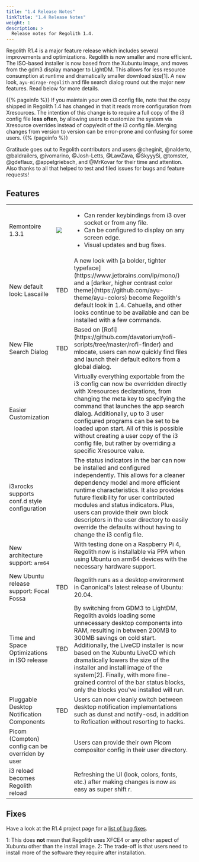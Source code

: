 ```yaml
---
title: "1.4 Release Notes"
linkTitle: "1.4 Release Notes"
weight: 1
description: >
  Release notes for Regolith 1.4.
---
```


Regolith R1.4 is a major feature release which includes several improvements and optimizations.  Regolith is now smaller and more efficient.  The ISO-based installer is now based from the Xubuntu image, and moves from the gdm3 display manager to LightDM.  This allows for less resource consumption at runtime and dramatically smaller download size[1]. A new look, `ayu-mirage-regolith` and file search dialog round out the major new features.  Read below for more details.

{{% pageinfo %}}
If you maintain your own i3 config file, note that the copy shipped in Regolith 1.4 has changed in that it reads more configuration from Xresources.  The intention of this change is to require a full copy of the i3 config file <b>less often</b>, by allowing users to customize the system via Xresource overrides instead of copy/edit of the i3 config file.  Merging changes from version to version can be error-prone and confusing for some users.
{{% /pageinfo %}}

Gratitude goes out to Regolith contributors and users @cheginit, @nalderto, @baldrailers, @ivomarino, @Josh-Letts, @LawZava, @SkyyySi, @tomster, @gdeflaux, @appelgriebsch, and @MrKovar for their time and attention.  Also thanks to all that helped to test and filed issues for bugs and feature requests!

## Features

<table class="table">
    <tbody>
        <tr>
            <td>Remontoire 1.3.1</td>
            <td><a href="../regolith-remontoire-screenshot-131.png"><img class="shadow" src="../regolith-remontoire-screenshot-131.png"/></a></td>
            <td>
            <ul>
            <li>Can render keybindings from i3 over socket or from any file.</li>
            <li>Can be configured to display on any screen edge.</li>
            <li>Visual updates and bug fixes.</li>
            </ul>
            </td>
        </tr>
        <tr>
            <td>New default look: Lascaille</td>
            <td>TBD</td>
            <td>A new look with [a bolder, tighter typeface](https://www.jetbrains.com/lp/mono/) and a [darker, higher contrast color theme](https://github.com/ayu-theme/ayu-colors) become Regolith's default look in 1.4.  Cahuella, and other looks continue to be available and can be installed with a few commands.</td>
        </tr>
        <tr>
            <td>New File Search Dialog</td>
            <td>TBD</td>
            <td>Based on [Rofi](https://github.com/davatorium/rofi-scripts/tree/master/rofi-finder) and mlocate, users can now quickly find files and launch their default editors from a global dialog.</td>
        </tr>
        <tr>
            <td>Easier Customization</td>
            <td></td>
            <td>Virtually everything exportable from the i3 config can now be overridden directly with Xresources declarations, from changing the meta key to specifying the command that launches the app search dialog.  Additionally, up to 3 user configured programs can be set to be loaded upon start.  All of this is possible without creating a user copy of the i3 config file, but rather by overriding a specific Xresource value.</td>
        </tr>
        <tr>
            <td>i3xrocks supports conf.d style configuration</td>
            <td></td>
            <td>The status indicators in the bar can now be installed and configured independently.  This allows for a cleaner dependency model and more efficient runtime characteristics. It also provides future flexibility for user contributed modules and status indicators.  Plus, users can provide their own block descriptors in the user directory to easily override the defaults without having to change the i3 config file.</td>
        </tr>
        <tr>
            <td>New architecture support: <code>arm64</code></td>
            <td></td>
            <td>With testing done on a Raspberry Pi 4, Regolith now is installable via PPA when using Ubuntu on arm64 devices with the necessary hardware support.</td>
        </tr>
        <tr>
            <td>New Ubuntu release support: Focal Fossa</td>
            <td>TBD</td>
            <td>Regolith runs as a desktop environment in Canonical's latest release of Ubuntu: 20.04.</td>
        </tr>
        <tr>
            <td>Time and Space Optimizations in ISO release</td>
            <td>TBD</td>
            <td>By switching from GDM3 to LightDM, Regolith avoids loading some unnecessary desktop components into RAM, resulting in between 200MB to 300MB savings on cold start.  Additionally, the LiveCD installer is now based on the Xubuntu LiveCD which dramatically lowers the size of the installer and install image of the system[2].  Finally, with more fine-grained control of the bar status blocks, only the blocks you've installed will run.</td>
        </tr>
        <tr>
            <td>Pluggable Desktop Notification Components</td>
            <td>TBD</td>
            <td>Users can now cleanly switch between desktop notification implementations such as dunst and notify-osd, in addition to Rofication without resorting to hacks.</td>
        </tr>        
        <tr>
            <td>Picom (Compton) config can be overriden by user</td>
            <td></td>
            <td>Users can provide their own Picom compositor config in their user directory.</td>
        </tr>
        <tr>
            <td>i3 reload becomes Regolith reload</td>
            <td></td>
            <td>Refreshing the UI (look, colors, fonts, etc.) after making changes is now as easy as <span class="text-nowrap"><span class="badge badge-warning">super</span> <span class="badge badge-warning">shift</span> <span class="badge badge-warning">r</span></span>.</td>
        </tr>   
    </tbody>
</table>

## Fixes

Have a look at the R1.4 project page for a [list of bug fixes](https://github.com/orgs/regolith-linux/projects/11).


1: This does **not** mean that Regolith uses XFCE4 or any other aspect of Xubuntu other than the install image.
2: The trade-off is that users need to install more of the software they require after installation.